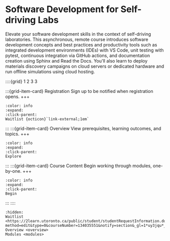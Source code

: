 # Software Development for Self-driving Labs

Elevate your software development skills in the context of self-driving laboratories. This asynchronous, remote course introduces software development concepts and best practices and productivity tools such as integrated development environments (IDEs) with VS Code, unit testing with pytest, continuous integration via GitHub actions, and documentation creation using Sphinx and Read the Docs. You'll also learn to deploy materials discovery campaigns on cloud servers or dedicated hardware and run offline simulations using cloud hosting.

::::{grid} 1 2 3 3

:::{grid-item-card}  Registration
Sign up to be notified when registration opens.
+++
```{button-link} https://2learn.utoronto.ca/public/student/studentRequestInformation.do?method=edit&type=0&courseNumber=134035551&notify=section&_gl=1*uy3jqu*_gcl_au*MTM3NDA3OTgxLjE3MTc3ODk2MDEuMTgwMDIzMTk5Ni4xNzE4MTE3NzM4LjE3MTgxMTc5NTY.*_ga*NTcwMDY4ODE3LjE2ODkyODk3MTE.*_ga_Z9DCN0QW9H*MTcxODExNzMzNC41My4xLjE3MTgxMTc5ODYuNDUuMC4w
:color: info
:expand:
:click-parent:
Waitlist {octicon}`link-external;1em`
```

:::
:::{grid-item-card}  Overview
View prerequisites, learning outcomes, and topics.
+++
```{button-ref} overview
:color: info
:expand:
:click-parent:
Explore
```
:::
:::{grid-item-card}  Course Content
Begin working through modules, one-by-one.
+++
```{button-ref} modules
:color: info
:expand:
:click-parent:
Begin
```
:::
::::


```{toctree}
:hidden:
Waitlist <https://2learn.utoronto.ca/public/student/studentRequestInformation.do?method=edit&type=0&courseNumber=134035551&notify=section&_gl=1*uy3jqu*_gcl_au*MTM3NDA3OTgxLjE3MTc3ODk2MDEuMTgwMDIzMTk5Ni4xNzE4MTE3NzM4LjE3MTgxMTc5NTY.*_ga*NTcwMDY4ODE3LjE2ODkyODk3MTE.*_ga_Z9DCN0QW9H*MTcxODExNzMzNC41My4xLjE3MTgxMTc5ODYuNDUuMC4w>
Overview <overview>
Modules <modules>
```
